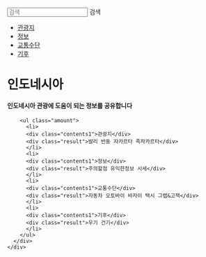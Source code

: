<html lang="ko">
<head>
  <link href="https://fonts.googleapis.com/css2?family=Noto+Sans+KR:wght@300;400&display=swap" rel="stylesheet">
  <link rel="stylesheet" type="text/css" href="style.css">
</head>
<body>
  <div class="wrap">
    <div class="intro_bg">
      <div class="header">
        <div class="searchArea">
          <form>
            <input type="search" placeholder="검색">
            <span>검색</span>
          </form>
        </div>
        <ul class="nav">
          <li><a href="#">관광지</a></li>
          <li><a href="#">정보</a></li>
          <li><a href="#">교통수단</a></li>
          <li><a href="#">기후</a></li>  
        </ul>
      </div>
      <div class="intro_text">
        <h1>인도네시아</h1>
        <h4>인도네시아 관광에 도움이 되는 정보를 공유합니다</h4>
        
        <ul class="amount"> 
          <li>
          <div class="contents1">관광지</div>
          <div class="result">발리 반둥 자카르타 족자카르타</div>
          </li>
          <li>
          <div class="contents1">정보</div>
          <div class="result">주의할점 유익한정보 시세</div>
          </li>
          <li>
          <div class="contents1">교통수단</div>
          <div class="result">자동차 오토바이 바자이 택시 그랩&고잭</div>
          </li>
          <li>
          <div class="contents1">기후</div>
          <div class="result">우기 건기</div>
          </li>  
        </ul>
      </div>
    </div>
  </div>
</body>
</html>

